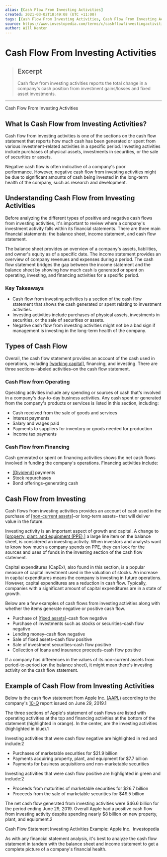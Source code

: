 ```yaml
---
alias: [Cash Flow From Investing Activities]
created: 2021-03-02T18:49:08 (UTC +11:00)
tags: [Cash Flow From Investing Activities, Cash Flow From Investing Activities]
source: https://www.investopedia.com/terms/c/cashflowfinvestingactivities.asp
author: Will Kenton
---
```


# Cash Flow From Investing Activities

> ## Excerpt
> Cash flow from investing activities reports the total change in a company's cash position from investment gains/losses and fixed asset investments.

---

Cash Flow From Investing Activities
## What Is Cash Flow from Investing Activities?

Cash flow from investing activities is one of the sections on the cash flow statement that reports how much cash has been generated or spent from various investment-related activities in a specific period. Investing activities include purchases of physical assets, investments in securities, or the sale of securities or assets.

Negative cash flow is often indicative of a company's poor performance. However, negative cash flow from investing activities might be due to significant amounts of cash being invested in the long-term health of the company, such as research and development.

## Understanding Cash Flow from Investing Activities

Before analyzing the different types of positive and negative cash flows from investing activities, it's important to review where a company's investment activity falls within its financial statements. There are three main financial statements: the balance sheet, income statement, and cash flow statement.

The balance sheet provides an overview of a company's assets, liabilities, and owner's equity as of a specific date. The income statement provides an overview of company revenues and expenses during a period. The cash flow statement bridges the gap between the income statement and the balance sheet by showing how much cash is generated or spent on operating, investing, and financing activities for a specific period.

### Key Takeaways

-   Cash flow from investing activities is a section of the cash flow statement that shows the cash generated or spent relating to investment activities.
-   Investing activities include purchases of physical assets, investments in securities, or the sale of securities or assets.
-   Negative cash flow from investing activities might not be a bad sign if management is investing in the long-term health of the company.

## Types of Cash Flow

Overall, the cash flow statement provides an account of the cash used in operations, including [[working capital]](https://www.investopedia.com/terms/w/workingcapital.asp), financing, and investing. There are three sections–labeled activities–on the cash flow statement.

### Cash Flow from Operating

Operating activities include any spending or sources of cash that's involved in a company's day-to-day business activities. Any cash spent or generated from the company's products or services is listed in this section, including:

-   Cash received from the sale of goods and services
-   Interest payments
-   Salary and wages paid
-   Payments to suppliers for inventory or goods needed for production
-   Income tax payments

### Cash Flow from Financing

Cash generated or spent on financing activities shows the net cash flows involved in funding the company's operations. Financing activities include:

-   [[Dividend]](https://www.investopedia.com/terms/d/dividend.asp) payments
-   Stock repurchases
-   Bond offerings–generating cash

## Cash Flow from Investing

Cash flows from investing activities provides an account of cash used in the purchase of [[non-current assets]](https://www.investopedia.com/terms/n/noncurrent-assets.asp)–or long-term assets– that will deliver value in the future. 

Investing activity is an important aspect of growth and capital. A change to [[property, plant, and equipment (PPE),]](https://www.investopedia.com/terms/p/ppe.asp) a large line item on the balance sheet, is considered an investing activity. When investors and analysts want to know how much a company spends on PPE, they can look for the sources and uses of funds in the investing section of the cash flow statement.

Capital expenditures (CapEx), also found in this section, is a popular measure of capital investment used in the valuation of stocks. An increase in capital expenditures means the company is investing in future operations. However, capital expenditures are a reduction in cash flow. Typically, companies with a significant amount of capital expenditures are in a state of growth.

Below are a few examples of cash flows from investing activities along with whether the items generate negative or positive cash flow.

-   Purchase of [[fixed assets]](https://www.investopedia.com/terms/f/fixedasset.asp)–cash flow negative
-   Purchase of investments such as stocks or securities–cash flow negative
-   Lending money–cash flow negative
-   Sale of fixed assets–cash flow positive
-   Sale of investment securities–cash flow positive
-   Collection of loans and insurance proceeds–cash flow positive

If a company has differences in the values of its non-current assets from period-to-period (on the balance sheet), it might mean there's investing activity on the cash flow statement.

## Example of Cash Flow from Investing Activities

Below is the cash flow statement from Apple Inc. [(AAPL)](https://www.investopedia.com/markets/quote?tvwidgetsymbol=aapl) according to the company's [10-Q](https://investor.apple.com/investor-relations/sec-filings/) report issued on June 29, 2019.1

The three sections of Apple's statement of cash flows are listed with operating activities at the top and financing activities at the bottom of the statement (highlighted in orange). In the center, are the investing activities (highlighted in blue).1

Investing activities that were cash flow negative are highlighted in red and include:2

-   Purchases of marketable securities for $21.9 billion
-   Payments acquiring property, plant, and equipment for $7.7 billion
-   Payments for business acquisitions and non-marketable securities

Investing activities that were cash flow positive are highlighted in green and include:2

-   Proceeds from maturities of marketable securities for $26.7 billion
-   Proceeds from the sale of marketable securities for $49.5 billion

The net cash flow generated from investing activities were $46.6 billion for the period ending June 29, 2019. Overall Apple had a positive cash flow from investing activity despite spending nearly $8 billion on new property, plant, and equipment.2

Cash Flow Statement Investing Activities Example: Apple Inc.  Investopedia

As with any financial statement analysis, it's best to analyze the cash flow statement in tandem with the balance sheet and income statement to get a complete picture of a company's financial health.
